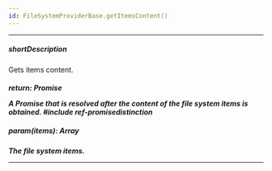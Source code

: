 ```yaml
---
id: FileSystemProviderBase.getItemsContent()
---
```

---
##### shortDescription
Gets items content.

##### return: Promise<Object>
A Promise that is resolved after the content of the file system items is obtained.
#include ref-promisedistinction

##### param(items): Array<FileSystemItem>
The file system items.

---
